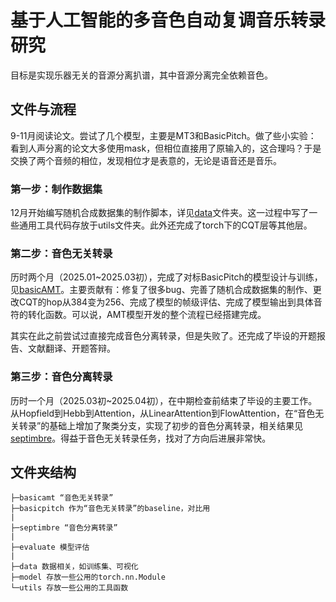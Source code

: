 # 基于人工智能的多音色自动复调音乐转录研究
目标是实现乐器无关的音源分离扒谱，其中音源分离完全依赖音色。

## 文件与流程
9-11月阅读论文。尝试了几个模型，主要是MT3和BasicPitch。做了些小实验：
看到人声分离的论文大多使用mask，但相位直接用了原输入的，这合理吗？于是交换了两个音频的相位，发现相位才是表意的，无论是语音还是音乐。

### 第一步：制作数据集
12月开始编写随机合成数据集的制作脚本，详见[data](data/README.md)文件夹。这一过程中写了一些通用工具代码存放于utils文件夹。此外还完成了torch下的CQT层等其他层。

### 第二步：音色无关转录
历时两个月（2025.01~2025.03初），完成了对标BasicPitch的模型设计与训练，见[basicAMT](basicamt/README.md)。主要贡献有：修复了很多bug、完善了随机合成数据集的制作、更改CQT的hop从384变为256、完成了模型的帧级评估、完成了模型输出到具体音符的转化函数。可以说，AMT模型开发的整个流程已经搭建完成。

其实在此之前尝试过直接完成音色分离转录，但是失败了。还完成了毕设的开题报告、文献翻译、开题答辩。

### 第三步：音色分离转录
历时一个月（2025.03初~2025.04初），在中期检查前结束了毕设的主要工作。
从Hopfield到Hebb到Attention，从LinearAttention到FlowAttention，在“音色无关转录”的基础上增加了聚类分支，实现了初步的音色分离转录，相关结果见[septimbre](septimbre/README.md)。得益于音色无关转录任务，找对了方向后进展非常快。

## 文件夹结构
```
├─basicamt “音色无关转录”
├─basicpitch 作为“音色无关转录”的baseline，对比用
|
├─septimbre “音色分离转录”
|
├─evaluate 模型评估
|
├─data 数据相关，如训练集、可视化
├─model 存放一些公用的torch.nn.Module
└─utils 存放一些公用的工具函数
```